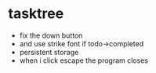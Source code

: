 # tasktree

- fix the down button
- and use strike font if todo->completed
- persistent storage
- when i click escape the program closes
